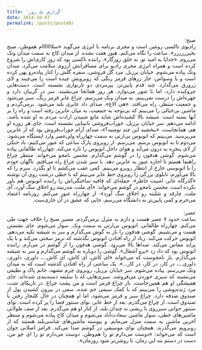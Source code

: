 ```yaml
---
title: 'گزارش یک روز'
date: 2014-10-07
permalink: /posts/post40/
---
```

<div align="justify" dir="rtl">

صبح:<br>
رادیوی تاکسی روشن است و مجری برنامه با انرژی می‌گوید «سلااااااام هموطن، صبح بخیرررررر». ساعت را نگاه می‌کنم، هنوز هفت نشده. از میدان کاج به سمت میدان ونک می‌روم. «خدایا به امید تو، نه خلق روزگار». راننده تاکسی بود که روز کاری‌اش را شروع کرده است و همراه انرژی مجری رادیو برای مسافرانش آرزوی سلامت می‌کرد. میدان ونک پیاده می‌شوم. خیابان برزیل. مرد گل فروشی، سفره گلش را کنار پیاده‌رو پهن کرده است و با وسواس، خار رزهای قرمز رنگی که روبرویش چیده است را می‌چیند و لای زرورق می‌گذارد. چند قدم پایین‌تر، پیرمردی دو تارنوازی نشسته است. دست‌هایی چروکیده دارد، اما با شور می‌نوازد. هر روز همانجا می‌نشیند. سر در گریبان دارد و چهره‌اش را درست نمی‌بینم. به میدان ونک می‌رسم. چراغ عابر قرمز رنگ، سبز می‌شود و جمعیت منتظر، راه می‌افتد. «هی الاغ». صدای داد عابری بلند می‌شود. برمی‌گردم و ماشین بی‌خیالی را می‌بینم که بی‌توجه به جمعیت، به میان عابرین رفته است و راه را بر آنها بسته است. شیشه بالا کشیده‌اش شاید مانع شنیدن ارادت مردم به او شده باشد. ادامه می‌دهم. سر خیابان برزیل، جوراب‌فروشی نابینایی نشسته است. جای هر روزه او هم، همانجاست. «ببخشید این چند تومنیه؟»، صدای آرام جوراب‌فروش بود که از عابرین می‌پرسید. می‌بینم که اتوبوس بی‌ارتی به سمت چهارراه ولی‌عصر وارد ایستگاه می‌شود. می‌دوم تا به اتوبوس برسم. می‌رسم. از روبروی پارک ساعی که عبور می‌کنیم، باد خنکی از لای پنجره به درون می‌آید و هوای داخل اتوبوس را تازه می‌کند. چهارراه طالقانی پیاده می‌شوم. گوشی هدفون را در گوشم می‌گذارم. محسن نامجو می‌خواند. منتظر چراغ راهنما هستم تا اجازه عبور به عابرین دهد. با سبز شدن چراغ راه می‌افتم. ناگهان خودم را با اتوبوسی خارج از انتظار روبرو می‌بینم. کمی عقب می‌کشم تا او بگذرد. سرم را که بالا می‌آورم، تابلوی بزرگی را روبروی خط عابر می‌بینم که با خطی درشت روی آن نوشته «گذرگاه عابر، امنیت خاطر». جمله‌ای که قافیه ساختگی‌اش را راننده اتوبوس هم باور نکرده است. محسن نامجو در گوشم می‌خواند: «آی ملت، مدرنیته رو اخلاق سگ آورد،‌ آی ملت، چارقد و شلیته رو اخلاق سگ آورد». از چهارراه عبور می‌کنم. روزنامه اعتماد می‌خرم و کمی پایین‌تر به دانشگاه می‌رسم. جایی که عشق در آن جاری‌ست.<br>
<br>
عصر:<br>
ساعت حدود ۷ عصر هست و دارم به منزل برمی‌گردم. مسیر صبح را خلاف جهت طی می‌کنم. چهارراه طالقانی. اتوبوس بی‌ارتی به سمت ونک. سوار می‌شوم. جای نشستن هست و می‌شینم. گوشی هدفون را باز به گوش می‌گذارم و سر به شیشه تکیه می‌دهم. اتوبوس حرکت می‌کند. زیاد از راه افتادن اتوبوس نگذشته که ترمز سختی می‌کند و با یک پراید مماس می‌کند. صداها بالا می‌رود. گوشی هدفون را از گوشم در می‌آرم. راننده اتوبوس بود که داد زد «برو آشغال». گوشی را دوباره به گوشم می‌گذارم و سر به شیشه می‌گذارم. باز نامجوست که می‌خواند «ای کاش، ای کاش، ای کاش...، داوری، داوری، داوری...، در کار، در کار، در کار...». یک ساعتی از راه افتادن گذشته است که به میدان ونک می‌رسم. پیاده می‌شوم. سر خیابان برزیل، روبروی چرم مشهد، خانم پاک و نظیفی می‌نشیند که سبزی خوردن می‌فروشد. سبزی‌هایی که با سلیقه دسته‌بندی شده‌اند. جای همیشگی او هم همین‌جاست. باز چراغ قرمز است و من پشت چراغ. در تاریکای شب، مرد ژنده‌پوشی را می‌بینم که با کمک سیمی خم شده، سعی در بیرون کشیدن پول از صندوق صدقه دارد. چراغ سبز و قرمز می‌شود، اما او همچنان در حال کلنجار رفتن با صندوق است. از چراغ می‌گذرم. بعد از خط عابر، نوای سنتور فضا را پر کرده است. نوای سنتور جوانی سبزروی با ریشی نه چندان بلند. از کنار او هم می‌گذرم. بعد از صف طولانی ماشین‌های خطی، سوار ماشین سعادت‌آباد می‌شوم و میدان کاج پیاده می‌شوم و منتظر آخرین ماشین به سمت منزل می‌مانم. و پیوسته ماشین‌های شاسی‌بلند هستند که از روبرویم می‌گذرند. همچنان نوای موسیقی در گوشم صدا می‌کند. فرامز اصلانی جوان است که می‌خواند: «دوست می‌دارم تو را هم‌وطن، دوست می‌دارم تو را ای چو من،‌ دست در دستم بنه این زمان، تا روشن‌تر شود روزمان».


</div>
